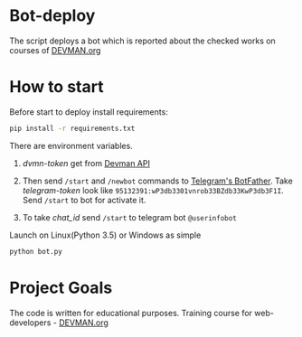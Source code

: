 # Bot-deploy
The script deploys a bot which is reported about the checked works on courses of [DEVMAN.org](https://devman.org)

# How to start
Before start to deploy install requirements:

```bash
pip install -r requirements.txt
```
There are environment variables.

1. *dvmn-token* get from [Devman API](https://dvmn.org/api/docs/)

2. Then send `/start` and `/newbot` commands to [Telegram\'s BotFather](https://telegram.me/BotFather). Take *telegram-token* look like `95132391:wP3db3301vnrob33BZdb33KwP3db3F1I`. Send `/start` to bot for activate it.

3. To take *chat_id* send `/start` to telegram bot `@userinfobot`

Launch on Linux(Python 3.5) or Windows as simple

```bash
python bot.py
```

# Project Goals

The code is written for educational purposes. Training course for web-developers - [DEVMAN.org](https://devman.org)
